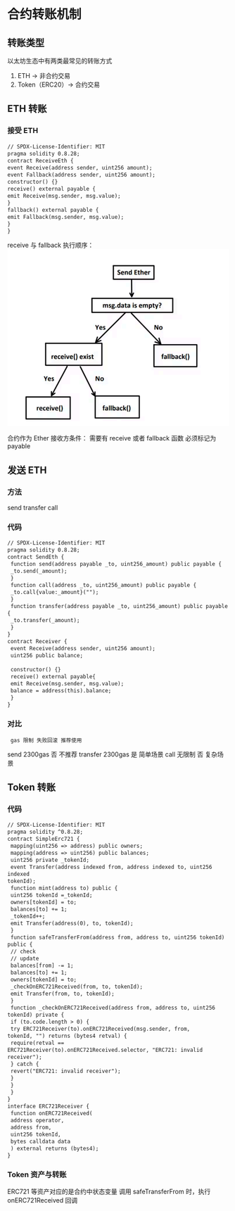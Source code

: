 # 合约转账机制

## 转账类型

以太坊生态中有两类最常见的转账方式

1. ETH -> 非合约交易
2. Token（ERC20）-> 合约交易

## ETH 转账

### 接受 ETH

```solidity
// SPDX-License-Identifier: MIT
pragma solidity 0.8.28;
contract ReceiveEth {
event Receive(address sender, uint256 amount);
event Fallback(address sender, uint256 amount);
constructor() {}
receive() external payable {
emit Receive(msg.sender, msg.value);
}
fallback() external payable {
emit Fallback(msg.sender, msg.value);
}
}
```

receive 与 fallback 执行顺序：
![](./011-1.png)

合约作为 Ether 接收方条件：
   需要有 receive 或者 fallback 函数
    必须标记为 payable

## 发送 ETH

### 方法

send
transfer
call

### 代码

```solidity
// SPDX-License-Identifier: MIT
pragma solidity 0.8.28;
contract SendEth {
 function send(address payable _to, uint256_amount) public payable {
 _to.send(_amount);
 }
 function call(address _to, uint256_amount) public payable {
 _to.call{value:_amount}("");
 }
 function transfer(address payable _to, uint256_amount) public payable {
 _to.transfer(_amount);
 }
}
contract Receiver {
 event Receive(address sender, uint256 amount);
 uint256 public balance;

 constructor() {}
 receive() external payable{
 emit Receive(msg.sender, msg.value);
 balance = address(this).balance;
 }
}
```

### 对比

     gas 限制 失败回滚 推荐使用
send 2300gas 否 不推荐
transfer 2300gas 是 简单场景
call 无限制 否 复杂场景

## Token 转账

### 代码

```solidity
// SPDX-License-Identifier: MIT
pragma solidity ^0.8.28;
contract SimpleErc721 {
 mapping(uint256 => address) public owners;
 mapping(address => uint256) public balances;
 uint256 private _tokenId;
 event Transfer(address indexed from, address indexed to, uint256 indexed
tokenId);
 function mint(address to) public {
 uint256 tokenId =_tokenId;
 owners[tokenId] = to;
 balances[to] += 1;
 _tokenId++;
 emit Transfer(address(0), to, tokenId);
 }
 function safeTransferFrom(address from, address to, uint256 tokenId)
public {
 // check
 // update
 balances[from] -= 1;
 balances[to] += 1;
 owners[tokenId] = to;
 _checkOnERC721Received(from, to, tokenId);
 emit Transfer(from, to, tokenId);
 }
 function _checkOnERC721Received(address from, address to, uint256
tokenId) private {
 if (to.code.length > 0) {
 try ERC721Receiver(to).onERC721Received(msg.sender, from,
tokenId, "") returns (bytes4 retval) {
 require(retval ==
ERC721Receiver(to).onERC721Received.selector, "ERC721: invalid receiver");
 } catch {
 revert("ERC721: invalid receiver");
 }
 }
 }
}
interface ERC721Receiver {
 function onERC721Received(
 address operator,
 address from,
 uint256 tokenId,
 bytes calldata data
 ) external returns (bytes4);
}
```

### Token 资产与转账

ERC721 等资产对应的是合约中状态变量
调用 safeTransferFrom 时，执行 onERC721Received 回调
